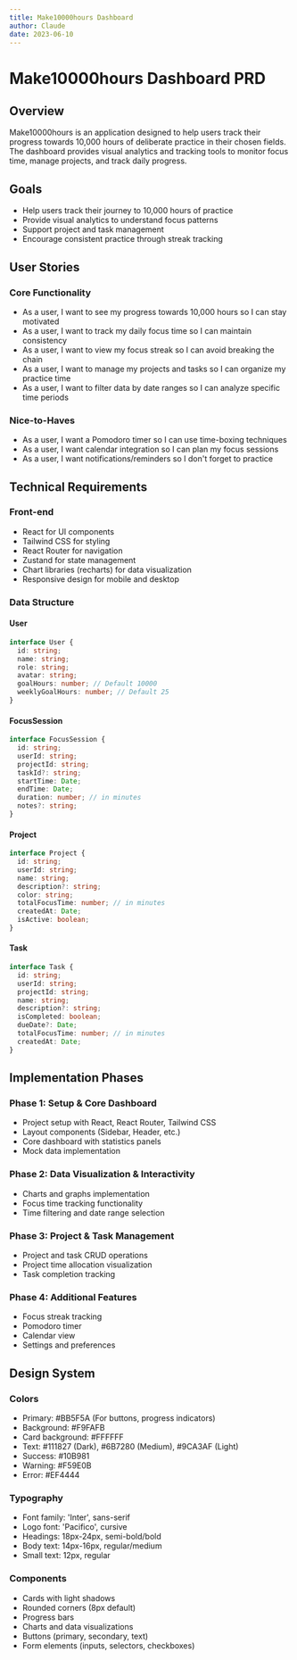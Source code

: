 ```yaml
---
title: Make10000hours Dashboard
author: Claude
date: 2023-06-10
---
```


# Make10000hours Dashboard PRD

## Overview
Make10000hours is an application designed to help users track their progress towards 10,000 hours of deliberate practice in their chosen fields. The dashboard provides visual analytics and tracking tools to monitor focus time, manage projects, and track daily progress.

## Goals
- Help users track their journey to 10,000 hours of practice
- Provide visual analytics to understand focus patterns
- Support project and task management
- Encourage consistent practice through streak tracking

## User Stories

### Core Functionality
- As a user, I want to see my progress towards 10,000 hours so I can stay motivated
- As a user, I want to track my daily focus time so I can maintain consistency
- As a user, I want to view my focus streak so I can avoid breaking the chain
- As a user, I want to manage my projects and tasks so I can organize my practice time
- As a user, I want to filter data by date ranges so I can analyze specific time periods

### Nice-to-Haves
- As a user, I want a Pomodoro timer so I can use time-boxing techniques
- As a user, I want calendar integration so I can plan my focus sessions
- As a user, I want notifications/reminders so I don't forget to practice

## Technical Requirements

### Front-end
- React for UI components
- Tailwind CSS for styling
- React Router for navigation
- Zustand for state management
- Chart libraries (recharts) for data visualization
- Responsive design for mobile and desktop

### Data Structure

#### User
```typescript
interface User {
  id: string;
  name: string;
  role: string;
  avatar: string;
  goalHours: number; // Default 10000
  weeklyGoalHours: number; // Default 25
}
```

#### FocusSession
```typescript
interface FocusSession {
  id: string;
  userId: string;
  projectId: string;
  taskId?: string;
  startTime: Date;
  endTime: Date;
  duration: number; // in minutes
  notes?: string;
}
```

#### Project
```typescript
interface Project {
  id: string;
  userId: string;
  name: string;
  description?: string;
  color: string;
  totalFocusTime: number; // in minutes
  createdAt: Date;
  isActive: boolean;
}
```

#### Task
```typescript
interface Task {
  id: string;
  userId: string;
  projectId: string;
  name: string;
  description?: string;
  isCompleted: boolean;
  dueDate?: Date;
  totalFocusTime: number; // in minutes
  createdAt: Date;
}
```

## Implementation Phases

### Phase 1: Setup & Core Dashboard
- Project setup with React, React Router, Tailwind CSS
- Layout components (Sidebar, Header, etc.)
- Core dashboard with statistics panels
- Mock data implementation

### Phase 2: Data Visualization & Interactivity
- Charts and graphs implementation
- Focus time tracking functionality
- Time filtering and date range selection

### Phase 3: Project & Task Management
- Project and task CRUD operations
- Project time allocation visualization
- Task completion tracking

### Phase 4: Additional Features
- Focus streak tracking
- Pomodoro timer
- Calendar view
- Settings and preferences

## Design System

### Colors
- Primary: #BB5F5A (For buttons, progress indicators)
- Background: #F9FAFB
- Card background: #FFFFFF
- Text: #111827 (Dark), #6B7280 (Medium), #9CA3AF (Light)
- Success: #10B981
- Warning: #F59E0B
- Error: #EF4444

### Typography
- Font family: 'Inter', sans-serif
- Logo font: 'Pacifico', cursive
- Headings: 18px-24px, semi-bold/bold
- Body text: 14px-16px, regular/medium
- Small text: 12px, regular

### Components
- Cards with light shadows
- Rounded corners (8px default)
- Progress bars
- Charts and data visualizations
- Buttons (primary, secondary, text)
- Form elements (inputs, selectors, checkboxes) 